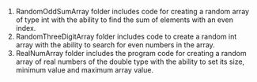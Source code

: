 1) RandomOddSumArray folder includes code for creating a random array of type int with the ability to find the sum of elements with an even index.
2) RandomThreeDigitArray folder includes code to create a random int array with the ability to search for even numbers in the array.
3) RealNumArray folder includes the program code for creating a random array of real numbers of the double type with the ability to set its size, minimum value and maximum array value.
